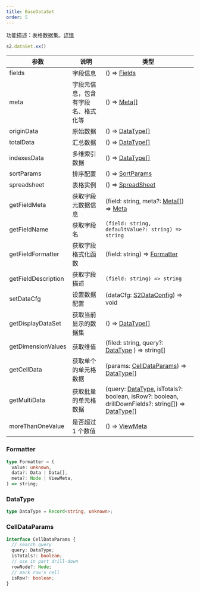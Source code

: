 ```yaml
---
title: BaseDataSet
order: 5
---
```


功能描述：表格数据集。[详情](https://github.com/antvis/S2/blob/master/packages/s2-core/src/data-set/pivot-data-set.ts)

```ts
s2.dataSet.xx()
```

| 参数 | 说明 | 类型 |
| --- | --- | --- |
| fields | 字段信息 | () => [Fields](/zh/docs/api/general/S2DataConfig#fields) |
| meta | 字段元信息，包含有字段名、格式化等 | () => [Meta[]](/zh/docs/api/general/S2DataConfig#meta) |
| originData | 原始数据 | () => [DataType[]](#datatype) |
| totalData | 汇总数据 | () => [DataType[]](#datatype)  |
| indexesData | 多维索引数据 | () => [DataType[]](#datatype)  |
| sortParams | 排序配置 | () => [SortParams](/zh/docs/api/general/S2DataConfig#sortparams) |
| spreadsheet | 表格实例 | () => [SpreadSheet](/zh/docs/api/basic-class/spreadsheet) |
| getFieldMeta | 获取字段元数据信息 | (field: string, meta?: [Meta[]](/zh/docs/api/general/S2DataConfig#meta)) => [Meta](/zh/docs/api/general/S2DataConfig#meta) |
| getFieldName | 获取字段名 | `(field: string, defaultValue?: string) => string` |
| getFieldFormatter | 获取字段格式化函数 | (field: string) => [Formatter](#formatter) |
| getFieldDescription | 获取字段描述 | `(field: string) => string` |
| setDataCfg | 设置数据配置 | (dataCfg: [S2DataConfig](/zh/docs/api/general/S2DataConfig)) => void |
| getDisplayDataSet | 获取当前显示的数据集 | () => [DataType[]](#datatype)  |
| getDimensionValues | 获取维值 | (filed: string, query?: [DataType](#datatype) ) => string[] |
| getCellData | 获取单个的单元格数据 | (params: [CellDataParams](#celldataparams)) => [DataType[]](#datatype) |
| getMultiData | 获取批量的单元格数据 | (query: [DataType](#datatype), isTotals?: boolean, isRow?: boolean, drillDownFields?: string[]) => [DataType[]](#datatype)|
| moreThanOneValue | 是否超过 1 个数值 | () => [ViewMeta](#viewmeta) |

### Formatter

```ts
type Formatter = (
  value: unknown,
  data?: Data | Data[],
  meta?: Node | ViewMeta,
) => string;
```

### DataType

```ts
type DataType = Record<string, unknown>;
```

### CellDataParams

```ts
interface CellDataParams {
  // search query
  query: DataType;
  isTotals?: boolean;
  // use in part drill-down
  rowNode?: Node;
  // mark row's cell
  isRow?: boolean;
}
```
